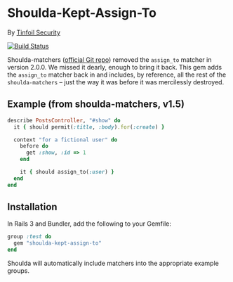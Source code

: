 # Shoulda-Kept-Assign-To
By [Tinfoil Security](http://tinfoilsecurity.com/)

[![Build Status](https://travis-ci.org/tinfoil/shoulda-kept-assign-to.svg?branch=master)](https://travis-ci.org/tinfoil/shoulda-kept-assign-to)

Shoulda-matchers ([official Git repo](https://github.com/thoughtbot/shoulda-matchers)) removed the `assign_to` matcher in version 2.0.0. We missed it dearly, enough to bring it back. This gem adds the `assign_to` matcher back in and includes, by reference, all the rest of the `shoulda-matchers` – just the way it was before it was mercilessly destroyed.

## Example (from shoulda-matchers, v1.5)

```ruby
describe PostsController, "#show" do
  it { should permit(:title, :body).for(:create) }

  context "for a fictional user" do
    before do
      get :show, :id => 1
    end

    it { should assign_to(:user) }
  end
end
```

## Installation

In Rails 3 and Bundler, add the following to your Gemfile:

```ruby
group :test do
  gem "shoulda-kept-assign-to"
end
```

Shoulda will automatically include matchers into the appropriate example groups.
